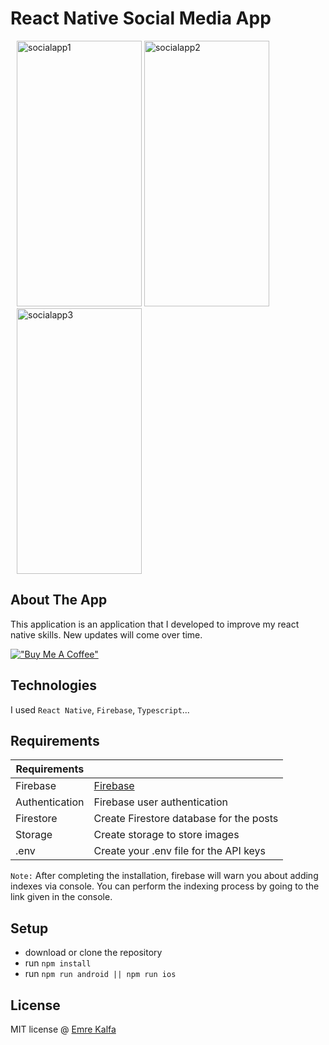 # React Native Social Media App

<div style="margin:10px;">
<img src="https://github.com/rustysym/react-native-social-media-app/assets/92743495/a1a16800-3941-41ea-adca-52e25e29e278" alt="socialapp1" style="height:425px; width:200px;">
<img src="https://github.com/rustysym/react-native-social-media-app/assets/92743495/99cc3d7a-bec5-415f-b894-c9b8c494e8b3" alt="socialapp2" style="height:425px; width:200px;">
<img src="https://github.com/rustysym/react-native-social-media-app/assets/92743495/a19b597b-f56f-476a-b516-1b529b8f82b1" alt="socialapp3" style="height:425px; width:200px;">
</div>


## About The App

This application is an application that I developed to improve my react native skills. New updates will come over time.

[!["Buy Me A Coffee"](https://www.buymeacoffee.com/assets/img/custom_images/orange_img.png)](https://www.buymeacoffee.com/emrekalfa)

## Technologies

I used `React Native`, `Firebase`, `Typescript`...

## Requirements

| Requirements |  |
| --- | --- |
| Firebase | [Firebase](https://firebase.google.com)|
| Authentication | Firebase user authentication |
| Firestore | Create Firestore database for the posts |
| Storage | Create storage to store images |
| .env | Create your .env file for the API keys |

`Note:` After completing the installation, firebase will warn you about adding indexes via console. You can perform the indexing process by going to the link given in the console.

## Setup
- download or clone the repository
- run `npm install`
- run `npm run android || npm run ios`


## License

MIT license @ [Emre Kalfa](https://github.com/rustysym)
 
